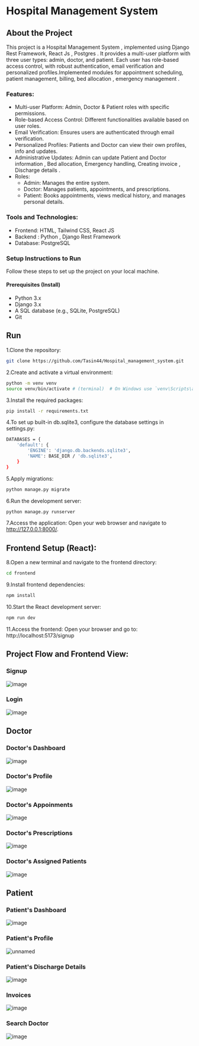 # Hospital Management System
## About the Project
This project is a Hospital Management System , implemented using Django Rest Framework, React Js , Postgres . It provides a multi-user platform with three user types: admin, doctor, and patient. Each user has role-based access control, with robust authentication, email verification and personalized profiles.Implemented modules for appointment scheduling, patient management, billing, bed allocation , emergency management . 

### Features:
+ Multi-user Platform: Admin, Doctor & Patient roles with specific permissions.
+ Role-based Access Control: Different functionalities available based on user roles.
+ Email Verification: Ensures users are authenticated through email verification.
+ Personalized Profiles: Patients and Doctor can view their own profiles, info and updates.
+ Administrative Updates: Admin can update Patient and Doctor information , Bed allocation, Emergency handling, Creating invoice , Discharge details .
+ Roles:
  + Admin: Manages the entire system.
  + Doctor: Manages patients, appointments, and prescriptions.
  + Patient: Books appointments, views medical history, and manages personal details.

### Tools and Technologies:
+ Frontend: HTML, Tailwind CSS, React JS
+ Backend : Python , Django Rest Framework
+ Database: PostgreSQL

### Setup Instructions to Run
Follow these steps to set up the project on your local machine.

#### Prerequisites (Install)
+ Python 3.x
+ Django 3.x
+ A SQL database (e.g., SQLite, PostgreSQL)
+ Git

## Run
1.Clone the repository:
```bash
git clone https://github.com/Tasin44/Hospital_management_system.git
```
2.Create and activate a virtual environment:
```bash
python -m venv venv
source venv/bin/activate # (terminal)  # On Windows use `venv\Scripts\activate`
```
3.Install the required packages:
```bash
pip install -r requirements.txt
```
4.To set up built-in db.sqlite3, configure the database settings in settings.py:
```bash
DATABASES = {
    'default': {
        'ENGINE': 'django.db.backends.sqlite3',
        'NAME': BASE_DIR / 'db.sqlite3',
    }
}
```
5.Apply migrations:
```bash
python manage.py migrate
```
6.Run the development server:
```bash
python manage.py runserver
```
7.Access the application: Open your web browser and navigate to http://127.0.0.1:8000/.

## Frontend Setup (React):

8.Open a new terminal and navigate to the frontend directory:
```bash
cd frontend
```
9.Install frontend dependencies:
```bash
npm install
```
10.Start the React development server:
```bash
npm run dev
```
11.Access the frontend:
Open your browser and go to: http://localhost:5173/signup


## Project Flow and Frontend View:
### Signup
![image](https://github.com/user-attachments/assets/4a54534f-ace9-471e-b895-f0c20389a76a)

### Login 
![image](https://github.com/user-attachments/assets/9092490d-ef6d-40b2-80c1-d52e71190680)

## Doctor
### Doctor's Dashboard
![image](https://github.com/user-attachments/assets/2f0239d4-1df8-4c00-995a-db6e2bfcfca7)

### Doctor's Profile 
![image](https://github.com/user-attachments/assets/213b89ed-d88c-4dcb-9445-96eb9988c6ba)

### Doctor's Appoinments 
![image](https://github.com/user-attachments/assets/78290747-cdff-4271-ada5-f517b43ada16)

### Doctor's Prescriptions 
![image](https://github.com/user-attachments/assets/ab586063-9082-48a5-9d90-b56ab097be3e)


### Doctor's Assigned Patients
![image](https://github.com/user-attachments/assets/60cf016e-311f-4c41-b59b-54e5ab91cd5d)


## Patient 

### Patient's Dashboard
![image](https://github.com/user-attachments/assets/26acefb8-6d67-4d97-8593-bb25c4ced786)


### Patient's Profile 
![unnamed](https://github.com/user-attachments/assets/eeb47065-9d70-4aea-a2ea-1d6cd3abb79d)


### Patient's Discharge Details 
![image](https://github.com/user-attachments/assets/a04a35c9-45ed-43de-bd7e-827e3468a661)


### Invoices
![image](https://github.com/user-attachments/assets/6a85a1bb-f7cd-4b38-80ff-b1eec7e9ff7a)


### Search Doctor
![image](https://github.com/user-attachments/assets/fb3ff3a1-5808-4b2f-8d88-90c54f329a4c)
